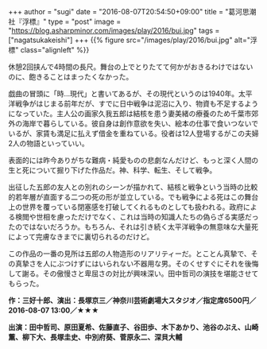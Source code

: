 +++
author = "sugi"
date = "2016-08-07T20:54:50+09:00"
title = "葛河思潮社『浮標』"
type = "post"
image = "https://blog.asharpminor.com/images/play/2016/bui.jpg"
tags = ["nagatsukakeishi"]
+++
{{% figure src="/images/play/2016/bui.jpg" alt="浮標" class="alignleft" %}}

休憩2回挟んで4時間の長尺。舞台の上でとりたてて何かがおきるわけではないのに、飽きることはまったくなかった。

戯曲の冒頭に「時…現代」と書いてあるが、その現代というのは1940年。太平洋戦争がはじまる前年だが、すでに日中戦争は泥沼に入り、物資も不足するようになっていた。主人公の画家久我五郎は結核を患う妻美緒の療養のため千葉市郊外の海岸で暮らしている。彼自身は創作意欲を失い、絵本の仕事で食いつないでいるが、家賃も満足に払えず借金を重ねている。役者は12人登場するがこの夫婦2人の物語といっていい。

表面的には昨今ありがちな難病・純愛ものの悲劇なんだけど、もっと深く人間の生と死について掘り下げた作品だ。神、科学、転生、そして戦争。

出征した五郎の友人との別れのシーンが描かれて、結核と戦争という当時の比較的若年層が直面する二つの死の形が並立している。でも戦争による死はこの舞台上の世界を覆っている閉塞感を打破してくれるものとしても扱われる。政府による検閲や世相を慮っただけでなく、これは当時の知識人たちの偽らざる実感だったのではないだろうか。もちろん、それは引き続く太平洋戦争の無意味な大量死によって完膚なきまでに裏切られるのだけど。

この作品の一番の見所は五郎の人物造形のリアリティーだ。とことん真摯で、その真摯さを人にぶつけずにはいられない不器用な男。そのくせすぐにそれを後悔して謝る。その傲慢さと卑屈さの対比が興味深い。田中哲司の演技を堪能させてもらった。

**作：三好十郎、演出：長塚京三／神奈川芸術劇場大スタジオ／指定席6500円／2016-08-07 13:00／★★★**

**出演：田中哲司、原田夏希、佐藤直子、谷田歩、木下あかり、池谷のぶえ、山崎薫、柳下大、長塚圭史、中別府葵、菅原永二、深貝大輔**
